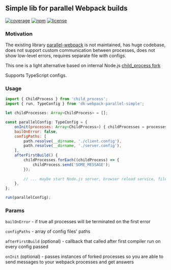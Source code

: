 ## Simple lib for parallel Webpack builds

[![coverage](https://img.shields.io/codecov/c/gh/dkazakov8/dk-webpack-parallel-simple/master)](https://codecov.io/gh/dkazakov8/dk-webpack-parallel-simple)
[![npm](https://img.shields.io/npm/v/dk-webpack-parallel-simple)](https://www.npmjs.com/package/dk-webpack-parallel-simple)
[![license](https://img.shields.io/npm/l/dk-webpack-parallel-simple)](https://github.com/dkazakov8/dk-webpack-parallel-simple/blob/master/LICENSE)

### Motivation

The existing library [parallel-webpack](https://github.com/trivago/parallel-webpack) is not maintained,
has huge codebase, does not support custom communication between processes, does not show low-level
errors, requires separate file with configs.

This one is a light alternative based on internal Node.js [child_process fork](https://nodejs.org/api/child_process.html#child_process_child_process_fork_modulepath_args_options)

Supports TypeScript configs.

### Usage

```javascript
import { ChildProcess } from 'child_process';
import { run, TypeConfig } from 'dk-webpack-parallel-simple';

let childProcesses: Array<ChildProcess> = [];

const parallelConfig: TypeConfig = {
    onInit(processes: Array<ChildProcess>) { childProcesses = processes; },
    bailOnError: false,
    configPaths: [
        path.resolve(__dirname, './client.config'),
        path.resolve(__dirname, './server.config'),
    ],
    afterFirstBuild() {
        childProcesses.forEach((childProcess) => {
            childProcess.send('SOME_MESSAGE');
        });
        
        // ... maybe start Node.js server, browser reload service, file generation service
    },
};

run(parallelConfig);
```

### Params

`bailOnError` - if true all processes will be terminated on the first error

`configPaths` - array of config files' paths

`afterFirstBuild` (optional) - callback that called after first compiler run on every config passed

`onInit` (optional) - passes instances of forked processes so you are able to send messages to your webpack processes and get answers

